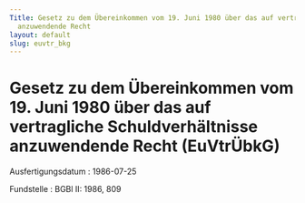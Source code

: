 ```yaml
---
Title: Gesetz zu dem Übereinkommen vom 19. Juni 1980 über das auf vertragliche Schuldverhältnisse
  anzuwendende Recht
layout: default
slug: euvtr_bkg
---
```


# Gesetz zu dem Übereinkommen vom 19. Juni 1980 über das auf vertragliche Schuldverhältnisse anzuwendende Recht (EuVtrÜbkG)

Ausfertigungsdatum
:   1986-07-25

Fundstelle
:   BGBl II: 1986, 809

